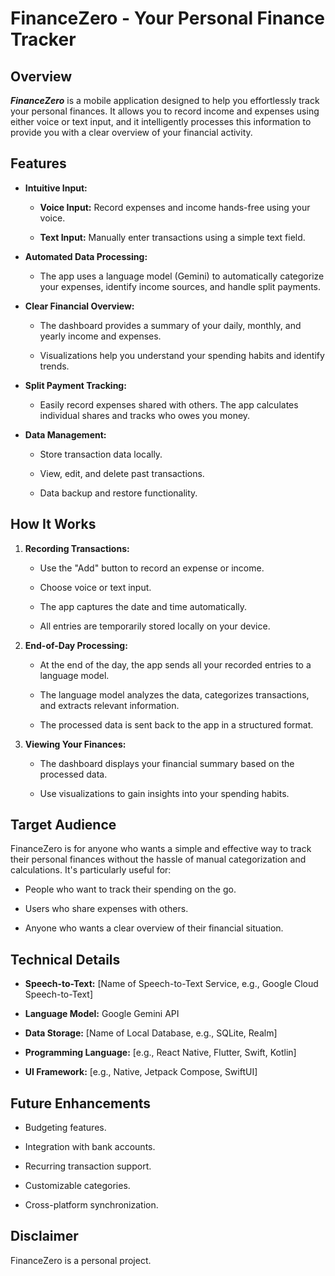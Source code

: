 # FinanceZero - Your Personal Finance Tracker

## Overview

**_FinanceZero_** is a mobile application designed to help you effortlessly track your personal finances. It allows you to record income and expenses using either voice or text input, and it intelligently processes this information to provide you with a clear overview of your financial activity.

## Features

* **Intuitive Input:**

    * **Voice Input:** Record expenses and income hands-free using your voice.

    * **Text Input:** Manually enter transactions using a simple text field.

* **Automated Data Processing:**

    * The app uses a language model (Gemini) to automatically categorize your expenses, identify income sources, and handle split payments.

* **Clear Financial Overview:**

    * The dashboard provides a summary of your daily, monthly, and yearly income and expenses.

    * Visualizations help you understand your spending habits and identify trends.

* **Split Payment Tracking:**

    * Easily record expenses shared with others. The app calculates individual shares and tracks who owes you money.

* **Data Management:**

    * Store transaction data locally.

    * View, edit, and delete past transactions.

    * Data backup and restore functionality.

## How It Works

1.  **Recording Transactions:**

    * Use the "Add" button to record an expense or income.

    * Choose voice or text input.

    * The app captures the date and time automatically.

    * All entries are temporarily stored locally on your device.

2.  **End-of-Day Processing:**

    * At the end of the day, the app sends all your recorded entries to a language model.

    * The language model analyzes the data, categorizes transactions, and extracts relevant information.

    * The processed data is sent back to the app in a structured format.

3.  **Viewing Your Finances:**

    * The dashboard displays your financial summary based on the processed data.

    * Use visualizations to gain insights into your spending habits.

## Target Audience

FinanceZero is for anyone who wants a simple and effective way to track their personal finances without the hassle of manual categorization and calculations. It's particularly useful for:

* People who want to track their spending on the go.

* Users who share expenses with others.

* Anyone who wants a clear overview of their financial situation.

## Technical Details

* **Speech-to-Text:** [Name of Speech-to-Text Service, e.g., Google Cloud Speech-to-Text]

* **Language Model:** Google Gemini API

* **Data Storage:** [Name of Local Database, e.g., SQLite, Realm]

* **Programming Language:** [e.g., React Native, Flutter, Swift, Kotlin]

* **UI Framework:** [e.g.,  Native, Jetpack Compose, SwiftUI]

## Future Enhancements

* Budgeting features.

* Integration with bank accounts.

* Recurring transaction support.

* Customizable categories.

* Cross-platform synchronization.

## Disclaimer

FinanceZero is a personal project.